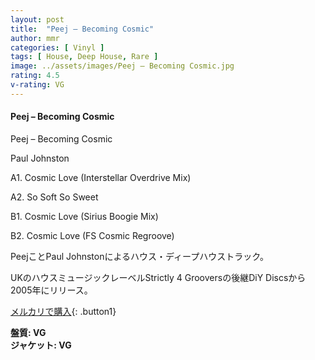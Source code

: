 ```yaml
---
layout: post
title:  "Peej – Becoming Cosmic"
author: mmr
categories: [ Vinyl ]
tags: [ House, Deep House, Rare ]
image: ../assets/images/Peej – Becoming Cosmic.jpg
rating: 4.5
v-rating: VG
---
```


#### Peej – Becoming Cosmic

Peej – Becoming Cosmic

Paul Johnston

A1. Cosmic Love (Interstellar Overdrive Mix)

A2. So Soft So Sweet

B1. Cosmic Love (Sirius Boogie Mix)

B2. Cosmic Love (FS Cosmic Regroove)

PeejことPaul Johnstonによるハウス・ディープハウストラック。

UKのハウスミュージックレーベルStrictly 4 Grooversの後継DiY Discsから2005年にリリース。


[メルカリで購入](https://jp.mercari.com/item/m76703865662?afid=6142608987){: .button1}


<div class="mt-4 mb-4 d-flex align-items-center">
<strong class="mr-1">盤質: VG</strong>
</div>
<div class="mt-4 mb-4 d-flex align-items-center">
<strong class="mr-1">ジャケット: VG</strong>
</div>